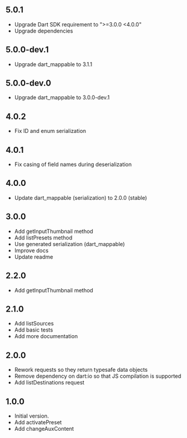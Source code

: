 ## 5.0.1

- Upgrade Dart SDK requirement to ">=3.0.0 <4.0.0"
- Upgrade dependencies

## 5.0.0-dev.1

- Upgrade dart_mappable to 3.1.1

## 5.0.0-dev.0

- Upgrade dart_mappable to 3.0.0-dev.1

## 4.0.2

- Fix ID and enum serialization

## 4.0.1

- Fix casing of field names during deserialization

## 4.0.0

- Update dart_mappable (serialization) to 2.0.0 (stable)

## 3.0.0

- Add getInputThumbnail method
- Add listPresets method
- Use generated serialization (dart_mappable)
- Improve docs
- Update readme

## 2.2.0

- Add getInputThumbnail method

## 2.1.0

- Add listSources
- Add basic tests
- Add more documentation

## 2.0.0

- Rework requests so they return typesafe data objects
- Remove dependency on dart:io so that JS compilation is supported
- Add listDestinations request

## 1.0.0

- Initial version.
- Add activatePreset
- Add changeAuxContent
